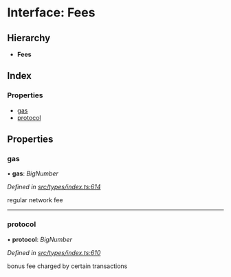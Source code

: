 # Interface: Fees

## Hierarchy

* **Fees**

## Index

### Properties

* [gas](fees.md#gas)
* [protocol](fees.md#protocol)

## Properties

###  gas

• **gas**: *BigNumber*

*Defined in [src/types/index.ts:614](https://github.com/PolymathNetwork/polymesh-sdk/blob/44d12f59/src/types/index.ts#L614)*

regular network fee

___

###  protocol

• **protocol**: *BigNumber*

*Defined in [src/types/index.ts:610](https://github.com/PolymathNetwork/polymesh-sdk/blob/44d12f59/src/types/index.ts#L610)*

bonus fee charged by certain transactions
